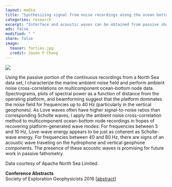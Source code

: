 ```yaml
---                                                                             
layout: media                                                                   
title: "Synthesizing signal from noise recordings along the ocean bottom"
categories: research
excerpt: "Interface and acoustic waves can be obtained from passive shallow ocean-bottom node data."
ads: false                                                                       
modified: " "
share: false                                                                    
image:
  teaser: forties.jpg
  credit: Jason P Chang
---                                                                             
```

<!--<div style="float:right">
      <p>
<img src="{{ site.url }}/images/{{page.image.teaser}}" />
      </p>
</div>-->
<img src="{{ site.url }}/images/{{page.image.teaser}}" />
<p>
Using the passive portion of the continuous recordings from a North Sea data set, I characterize the marine ambient noise field and perform ambient noise cross-correlations on multicomponent ocean-bottom node data. Spectrograms, plots of spectral power as a function of distance from the operating platform, and beamforming suggest that the platform dominates the noise field for frequencies up to 40 Hz (particularly in the vertical geophones). As Love waves often have higher signal-to-noise ratios than corresponding Scholte waves, I apply the ambient noise cross-correlation method to multicomponent ocean-bottom node recordings in hopes of recovering platform-generated wave modes. For frequencies between 5 and 10 Hz, Love-wave energy appears to be just as coherent as Scholte-wave energy. For frequencies between 40 and 80 Hz, there are signs of an acoustic wave traveling on the hydrophone and vertical geophone components. The presence of these acoustic waves is promising for future work in passive fathometry.
</p>
<p>
Data courtesy of Apache North Sea Limited.
</p>
<p>
<b>Conference Abstracts</b><br />
Society of Exploration Geophysicists 2016 [<a  href="http://library.seg.org/doi/abs/10.1190/segam2016-13820760.1" target="_blank">abstract</a>]<br />
</p>
